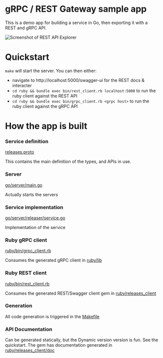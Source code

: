 # gRPC / REST Gateway sample app

This is a demo app for building a service in Go, then exporting it with a REST and gRPC API.

![Screenshot of REST API Explorer](https://cdn.lstoll.net/screen/Swagger_UI_2016-07-04_15-30-30.png)

# Quickstart

`make` will start the server. You can then either:
* navigate to http://localhost:5000/swagger-ui for the REST docs & interacter
* `cd ruby && bundle exec bin/rest_client.rb localhost:5000` to run the ruby client against the REST API
* `cd ruby && bundle exec bin/grpc_client.rb <grpc host>` to run the ruby client against the gRPC API

# How the app is built

### Service definition

[releases.proto](releases.proto)

This contains the main definition of the types, and APIs in use.

### Server

[go/server/main.go](go/server/main.go)

Actually starts the servers

### Service implementation

[go/server/releaser/service.go](go/server/releaser/service.go)

Implementation of the service

### Ruby gRPC client

[ruby/bin/grpc_client.rb](ruby/bin/grpc_client.rb)

Consumes the generated gRPC client in [ruby/lib](ruby/lib)

### Ruby REST client

[ruby/bin/rest_client.rb](ruby/bin/rest_client.rb)

Consumes the generated REST/Swagger client gem in [ruby/releases_client](ruby/releases_client)

### Generation

All code generation is triggered in the [Makefile](Makefile)

### API Documentation

Can be generated statically, but the Dynamic version version is fun. See the quickstart. The gem has documentation generated in [ruby/releases_client/doc](ruby/releases_client/doc)